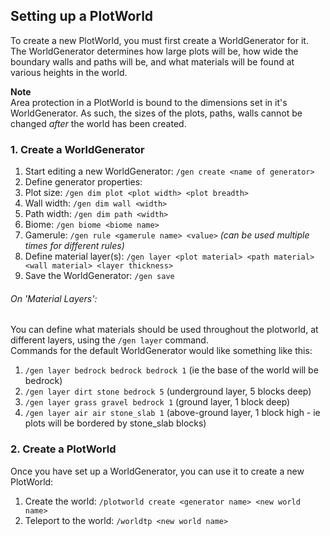 ## Setting up a PlotWorld
To create a new PlotWorld, you must first create a WorldGenerator for it.  
The WorldGenerator determines how large plots will be, how wide the boundary walls and paths will be, and what materials will be found at various heights in the world.

**Note**  
Area protection in a PlotWorld is bound to the dimensions set in it's WorldGenerator. As such, the sizes of the plots, paths, walls cannot be changed _after_ the world has been created.

### 1. Create a WorldGenerator
1. Start editing a new WorldGenerator: `/gen create <name of generator>`
2. Define generator properties:
  1. Plot size: `/gen dim plot <plot width> <plot breadth>`
  2. Wall width: `/gen dim wall <width>`
  3. Path width: `/gen dim path <width>`
  4. Biome: `/gen biome <biome name>`
  5. Gamerule: `/gen rule <gamerule name> <value>` _(can be used multiple times for different rules)_
  6. Define material layer(s): `/gen layer <plot material> <path material> <wall material> <layer thickness>`
3. Save the WorldGenerator: `/gen save`

###### On 'Material Layers':
You can define what materials should be used throughout the plotworld, at different layers, using the `/gen layer` command.  
Commands for the default WorldGenerator would like something like this:
 1. `/gen layer bedrock bedrock bedrock 1` (ie the base of the world will be bedrock)
 2. `/gen layer dirt stone bedrock 5` (underground layer, 5 blocks deep)
 3. `/gen layer grass gravel bedrock 1` (ground layer, 1 block deep)
 4. `/gen layer air air stone_slab 1` (above-ground layer, 1 block high - ie plots will be bordered by stone_slab blocks)

### 2. Create a PlotWorld
Once you have set up a WorldGenerator, you can use it to create a new PlotWorld:
 1. Create the world: `/plotworld create <generator name> <new world name>`
 2. Teleport to the world: `/worldtp <new world name>`

